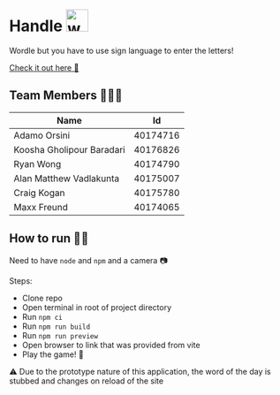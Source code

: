 # Handle <img src="https://user-images.githubusercontent.com/75464454/233691477-22334038-52f8-43b9-b08a-966d2fc41efc.gif" alt="waving-hand" width="40" height="40"/>

Wordle but you have to use sign language to enter the letters!

[Check it out here 🚀](https://adamoorsini.com/Handle/)

## Team Members 🧑‍🤝‍🧑
| Name                      | Id       |
|---------------------------|----------|
| Adamo Orsini              | 40174716 |
| Koosha Gholipour Baradari | 40176826 |
| Ryan Wong                 | 40174790 |
| Alan Matthew Vadlakunta   | 40175007 |
| Craig Kogan               | 40175780 |
| Maxx Freund               | 40174065 |

## How to run 🏃‍♂️
Need to have `node` and `npm` and a camera 📷

Steps:
- Clone repo
- Open terminal in root of project directory 
- Run `npm ci`
- Run `npm run build`
- Run `npm run preview`
- Open browser to link that was provided from vite
- Play the game! 🎉

⚠️ Due to the prototype nature of this application, the word of the day is stubbed and changes on reload of the site
